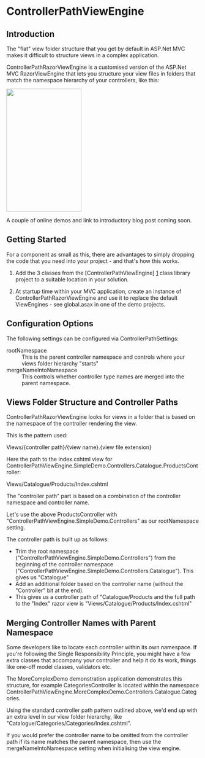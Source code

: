 ControllerPathViewEngine
========================

Introduction
------------

The "flat" view folder structure that you get by default in ASP.Net MVC makes it difficult to structure views in a complex application.

ControllerPathRazorViewEngine is a customised version of the ASP.Net MVC RazorViewEngine that lets you structure your view files in folders that match the namespace hierarchy of your controllers, like this:

<img border="0" height="320" src="https://raw.github.com/danmalcolm/ControllerPathViewEngine/master/src/ControllerPathViewEngine.SimpleDemo/Content/structure.png" width="196" />

A couple of online demos and link to introductory blog post coming soon.

Getting Started
---------------

For a component as small as this, there are advantages to simply dropping the code that you need into your project - and that's how this works. 

1. Add the 3 classes from the [ControllerPathViewEngine] [1] class library project to a suitable location in your solution.

2. At startup time within your MVC application, create an instance of ControllerPathRazorViewEngine and use it to replace the default ViewEngines - see global.asax in one of the demo projects.


Configuration Options
---------------------

The following settings can be configured via ControllerPathSettings:

<dl>
  <dt>rootNamespace</dt>
  <dd>This is the parent controller namespace and controls where your views folder hierarchy "starts"</dd>
  <dt>mergeNameIntoNamespace</dt>
  <dd>This controls whether controller type names are merged into the parent namespace.</dd>
</dl>

Views Folder Structure and Controller Paths
-------------------------------------------

ControllerPathRazorViewEngine looks for views in a folder that is based on the namespace of the controller rendering the view.

This is the pattern used:

Views/{controller path}/{view name}.{view file extension}

Here the path to the Index.cshtml view for ControllerPathViewEngine.SimpleDemo.Controllers.Catalogue.ProductsController:

Views/Catalogue/Products/Index.cshtml

The "controller path" part is based on a combination of the controller namespace and controller name.

Let's use the above ProductsController with "ControllerPathViewEngine.SimpleDemo.Controllers" as our rootNamespace setting.

The controller path is built up as follows:

* Trim the root namespace ("ControllerPathViewEngine.SimpleDemo.Controllers") from the beginning of the controller namespace ("ControllerPathViewEngine.SimpleDemo.Controllers.Catalogue"). This gives us "Catalogue"
* Add an additional folder based on the controller name (without the "Controller" bit at the end). 
* This gives us a controller path of "Catalogue/Products and the full path to the "Index" razor view is "Views/Catalogue/Products/Index.cshtml"


Merging Controller Names with Parent Namespace
----------------------------------------------

Some developers like to locate each controller within its own namespace. If you're following the Single Responsibility Principle, you might have a few extra classes that accompany your controller and help it do its work, things like one-off model classes, validators etc.

The MoreComplexDemo demonstration application demonstrates this structure, for example CategoriesController is located within the namespace ControllerPathViewEngine.MoreComplexDemo.Controllers.Catalogue.Categories.

Using the standard controller path pattern outlined above, we'd end up with an extra level in our view folder hierarchy, like "Catalogue/Categories/Categories/Index.cshtml".

If you would prefer the controller name to be omitted from the controller path if its name matches the parent namespace, then use the mergeNameIntoNamespace setting when initialising the view engine.

[1]: https://github.com/danmalcolm/ControllerPathViewEngine/tree/master/src/ControllerPathViewEngine "ControllerPathViewEngine"